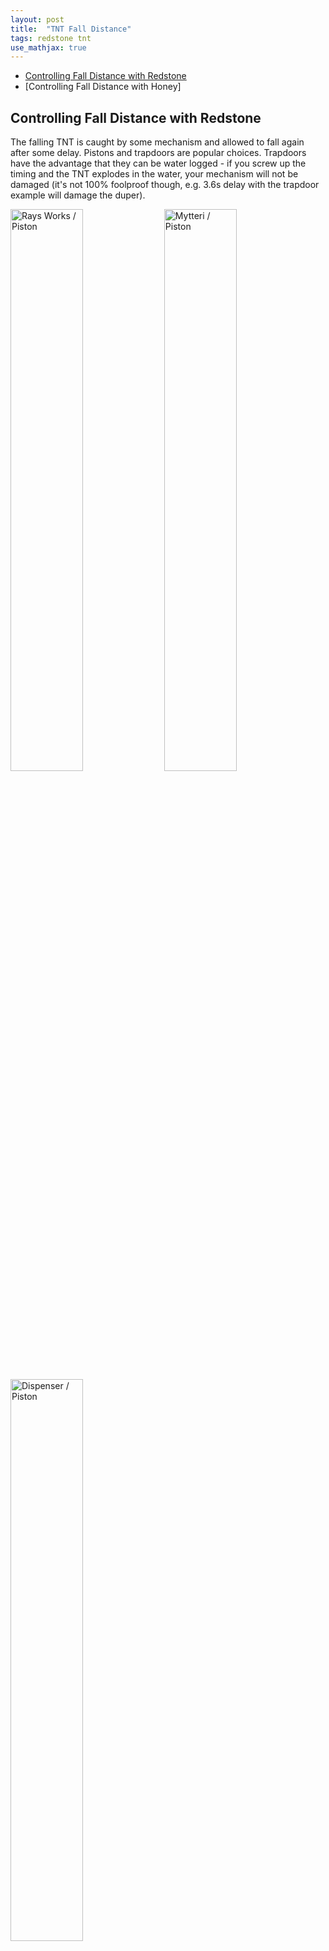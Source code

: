 ```yaml
---
layout: post
title:  "TNT Fall Distance"
tags: redstone tnt
use_mathjax: true
---
```


* [Controlling Fall Distance with Redstone](#controlling-fall-distance-with-redstone)
* [Controlling Fall Distance with Honey]


## Controlling Fall Distance with Redstone

The falling TNT is caught by some mechanism and allowed to fall
again after some delay.  Pistons and trapdoors are popular choices.
Trapdoors have the advantage that they can be water logged - if you
screw up the timing and the TNT explodes in the water, your mechanism
will not be damaged (it's not 100% foolproof though, e.g. 3.6s delay with
the trapdoor example will damage the duper).

<p float="left">
<img alt="Rays Works / Piston" width="48%"
     src="/random-minecraft/assets/tnt-fall-distance/ray-piston.jpg">
<img alt="Mytteri / Piston" width="48%"
     src="/random-minecraft/assets/tnt-fall-distance/mytteri-piston.jpg">
<img alt="Dispenser / Piston" width="48%"
     src="/random-minecraft/assets/tnt-fall-distance/dispenser-piston.jpg">
</p>

<p float="left">
<img alt="Kades / Trapdoor" width="48%"
     src="/random-minecraft/assets/tnt-fall-distance/kades-trapdoor.jpg">
<img alt="Dispenser / Trapdoor" width="48%"
     src="/random-minecraft/assets/tnt-fall-distance/dispenser-trapdoor.jpg">
</p>

Only repeaters on orange concrete count as delay.

If you want *really* low fall height, that green cement block on the Kades Duper
should be obsidian as well.

In both cases it takes some additional time until the TNT is primed.  So for delay $$d$$,
the fall time is $$t = 4.1 - d$$ for dupers and $$t = 4.4 - d$$ for dispensers.

$$a = 9.81$$

$$h = at^2$$


![TNT Fall height by delay](/random-minecraft/assets/tnt-fall-distance/tnt-fall-distance.svg)

The line in red is the plotted formula.  Generally you need at least 0.5 seconds of delay
or the TNT falls straight through to it's max fall height of 77 blocks.  With the trapdoor
you can use longer delays (up to 3.2 seconds) although you'll have to make that green cement
block obsidian.  With 3.2 s delay, all the blocks up to the obsidian are destroyed.

The Piston/Fall Chute version blows up if you go over 2.8 s.

<table>
     <tr>
          <th>Delay in seconds</th>
          <th>Fall distance (Duper)</th>
          <th>Fall distance (Dispenser)</th>
     </tr>
     <tr>
          <td><input id="calculatorInput" type="number" min="0" max="4" step="0.1" oninput="calculatorOnInput(event)"></td>
          <td id="calculatorResultDuper"></td>
          <td id="calculatorResultDispenser"></td>
     </tr>
</table>

### On the magic 4.1/4.4 values

I don't fully understand what is going on here.  If you let the TNT fall without catching it,
it reaches its expected fall distance assuming a 4 second fuse time.  As soon as you catch it
and let it fall again, it suddenly falls for longer than expected, and TNT
from dispensers falls even longer.  Dispensers seem to take 3 gt longer to prime than dupers,
but sad the difference is more than that.

It is consistent though, so I am sharing my method of predicting fall distance.
Which is to only count magic "orange" repeaters as delay, and subtracting
from magic constants.

## Horizontal Dispenser w/ Honey Blocks

| Honey blocks | Destroyed Y |
| 1  | 50 - 57 |
| 2 | 38 - 43 |
| 3 | 25 - 30 |
| 4 | 16 - 20 |
| 5 | 8 - 13 |


## Horizontal TNT Duper w/ Honey Blocks

| Honey blocks | Destroyed Y |
| 3x2 Honey | 48 - 54 |
| 3x3 Honey | 33 - 39 |
| 3x4 Honey | 22 - 27 |
| 3x5 Honey | 14 - 19 |


